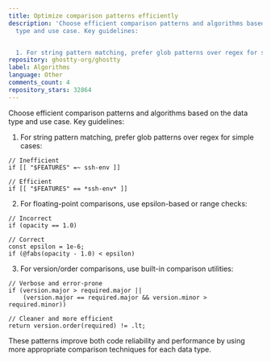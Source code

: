 ```yaml
---
title: Optimize comparison patterns efficiently
description: 'Choose efficient comparison patterns and algorithms based on the data
  type and use case. Key guidelines:


  1. For string pattern matching, prefer glob patterns over regex for simple cases:'
repository: ghostty-org/ghostty
label: Algorithms
language: Other
comments_count: 4
repository_stars: 32864
---
```


Choose efficient comparison patterns and algorithms based on the data type and use case. Key guidelines:

1. For string pattern matching, prefer glob patterns over regex for simple cases:
```zig
// Inefficient
if [[ "$FEATURES" =~ ssh-env ]]

// Efficient
if [[ "$FEATURES" == *ssh-env* ]]
```

2. For floating-point comparisons, use epsilon-based or range checks:
```zig
// Incorrect
if (opacity == 1.0)

// Correct
const epsilon = 1e-6;
if (@fabs(opacity - 1.0) < epsilon)
```

3. For version/order comparisons, use built-in comparison utilities:
```zig
// Verbose and error-prone
if (version.major > required.major ||
    (version.major == required.major && version.minor > required.minor))

// Cleaner and more efficient
return version.order(required) != .lt;
```

These patterns improve both code reliability and performance by using more appropriate comparison techniques for each data type.